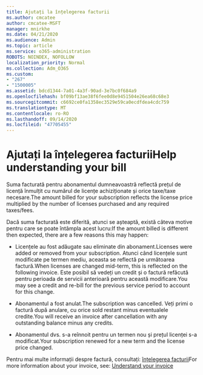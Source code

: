 ```yaml
---
title: Ajutați la înțelegerea facturii
ms.author: cmcatee
author: cmcatee-MSFT
manager: mnirkhe
ms.date: 04/21/2020
ms.audience: Admin
ms.topic: article
ms.service: o365-administration
ROBOTS: NOINDEX, NOFOLLOW
localization_priority: Normal
ms.collection: Adm_O365
ms.custom:
- "267"
- "1500005"
ms.assetid: bdcd1344-7a01-4a3f-90ad-3e7bc0f684a9
ms.openlocfilehash: bf09bf13ae38f6fee0d8e9451504e26ea68c68e3
ms.sourcegitcommit: c6692ce0fa1358ec3529e59ca0ecdfdea4cdc759
ms.translationtype: MT
ms.contentlocale: ro-RO
ms.lasthandoff: 09/14/2020
ms.locfileid: "47705455"
---
```

# <a name="help-understanding-your-bill"></a><span data-ttu-id="baef6-102">Ajutați la înțelegerea facturii</span><span class="sxs-lookup"><span data-stu-id="baef6-102">Help understanding your bill</span></span>

<span data-ttu-id="baef6-103">Suma facturată pentru abonamentul dumneavoastră reflectă prețul de licență înmulțit cu numărul de licențe achiziționate și orice taxe/taxe necesare.</span><span class="sxs-lookup"><span data-stu-id="baef6-103">The amount billed for your subscription reflects the license price multiplied by the number of licenses purchased and any required taxes/fees.</span></span>
  
<span data-ttu-id="baef6-104">Dacă suma facturată este diferită, atunci se așteaptă, există câteva motive pentru care se poate întâmpla acest lucru:</span><span class="sxs-lookup"><span data-stu-id="baef6-104">If the amount billed is different then expected, there are a few reasons this may happen:</span></span>
  
- <span data-ttu-id="baef6-105">Licențele au fost adăugate sau eliminate din abonament.</span><span class="sxs-lookup"><span data-stu-id="baef6-105">Licenses were added or removed from your subscription.</span></span> <span data-ttu-id="baef6-106">Atunci când licențele sunt modificate pe termen mediu, aceasta se reflectă pe următoarea factură.</span><span class="sxs-lookup"><span data-stu-id="baef6-106">When licenses are changed mid-term, this is reflected on the following invoice.</span></span> <span data-ttu-id="baef6-107">Este posibil să vedeți un credit și o factură refăcută pentru perioada de servicii anterioară pentru această modificare.</span><span class="sxs-lookup"><span data-stu-id="baef6-107">You may see a credit and re-bill for the previous service period to account for this change.</span></span>

- <span data-ttu-id="baef6-108">Abonamentul a fost anulat.</span><span class="sxs-lookup"><span data-stu-id="baef6-108">The subscription was cancelled.</span></span> <span data-ttu-id="baef6-109">Veți primi o factură după anulare, cu orice sold restant minus eventualele credite.</span><span class="sxs-lookup"><span data-stu-id="baef6-109">You will receive an invoice after cancellation with any outstanding balance minus any credits.</span></span>

- <span data-ttu-id="baef6-110">Abonamentul dvs. s-a reînnoit pentru un termen nou și prețul licenței s-a modificat.</span><span class="sxs-lookup"><span data-stu-id="baef6-110">Your subscription renewed for a new term and the license price changed.</span></span>

<span data-ttu-id="baef6-111">Pentru mai multe informații despre factură, consultați: [înțelegerea facturii](https://docs.microsoft.com/microsoft-365/commerce/billing-and-payments/understand-your-invoice2)</span><span class="sxs-lookup"><span data-stu-id="baef6-111">For more information about your invoice, see: [Understand your invoice](https://docs.microsoft.com/microsoft-365/commerce/billing-and-payments/understand-your-invoice2)</span></span>